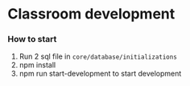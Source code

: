 # Classroom development

### How to start
1. Run 2 sql file in `core/database/initializations`
2. npm install
3. npm run start-development to start development